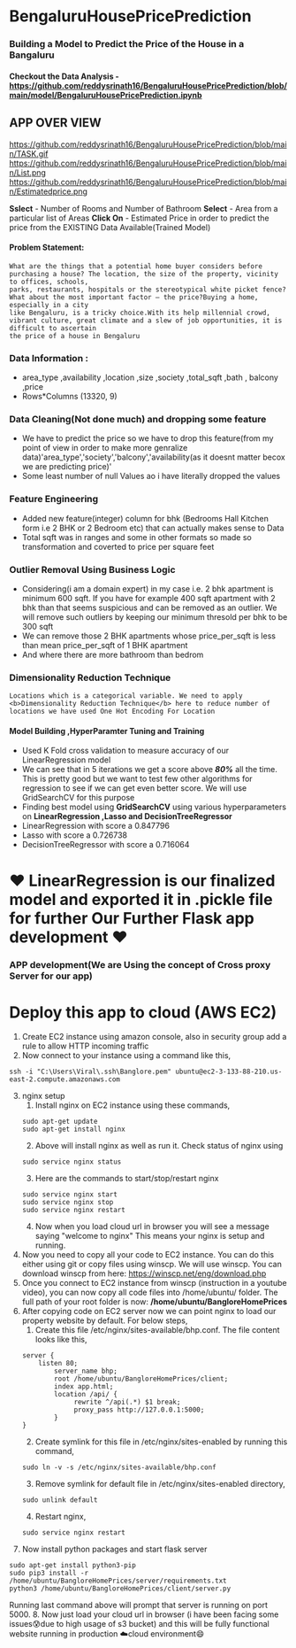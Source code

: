 # BengaluruHousePricePrediction
### Building a Model to Predict the Price of the House in a Bangaluru
#### Checkout the Data Analysis - https://github.com/reddysrinath16/BengaluruHousePricePrediction/blob/main/model/BengaluruHousePricePrediction.ipynb

## APP OVER VIEW 
https://github.com/reddysrinath16/BengaluruHousePricePrediction/blob/main/TASK.gif
https://github.com/reddysrinath16/BengaluruHousePricePrediction/blob/main/List.png
https://github.com/reddysrinath16/BengaluruHousePricePrediction/blob/main/Estimatedprice.png


<b>Sslect</b> - Number of Rooms and Number of Bathroom
<b>Select</b> - Area from a particular list of Areas
<b>Click On</b> - Estimated Price in order to predict the price from the EXISTING Data Available(Trained Model)
#### Problem Statement:
    What are the things that a potential home buyer considers before purchasing a house? The location, the size of the property, vicinity to offices, schools, 
    parks, restaurants, hospitals or the stereotypical white picket fence? What about the most important factor — the price?Buying a home, especially in a city
    like Bengaluru, is a tricky choice.With its help millennial crowd, vibrant culture, great climate and a slew of job opportunities, it is difficult to ascertain
    the price of a house in Bengaluru
    
   
      

### Data Information :
* area_type	,availability	,location	,size	,society	,total_sqft	,bath ,	balcony	,price
* Rows*Columns (13320, 9)

### Data Cleaning(Not done much) and dropping some feature
* We have to predict the price so we have to drop this feature(from my point of view in order to make more genralize data)'area_type','society','balcony','availability(as it doesnt matter becox we are predicting price)' 
* Some least number of null Values ao i have literally dropped the values

### Feature Engineering 
* Added new feature(integer) column for bhk (Bedrooms Hall Kitchen form i.e 2 BHK or 2 Bedroom etc) that can actually makes sense to Data
* Total sqft was in ranges and some in other formats so made so transformation and coverted to price per square feet

### Outlier Removal Using Business Logic
* Considering(i am a domain expert) in my case  i.e. 2 bhk apartment is minimum 600 sqft. If you have for example 400 sqft apartment with 2 bhk than that seems suspicious and can be removed as an outlier. We will remove such outliers by keeping our minimum thresold per bhk to be 300 sqft
* We can remove those 2 BHK apartments whose price_per_sqft is less than mean price_per_sqft of 1 BHK apartment
* And where there are more bathroom than bedrom

### Dimensionality Reduction Technique 
    Locations which is a categorical variable. We need to apply <b>Dimensionality Reduction Technique</b> here to reduce number of locations we have used One Hot Encoding For Location
 
#### Model Building ,HyperParamter Tuning and Training
* Used K Fold cross validation to measure accuracy of our LinearRegression model
* We can see that in 5 iterations we get a score above <b><i>80%</i></b> all the time. This is pretty good but we want to test few other algorithms for regression to see if we can get even better score. We will use GridSearchCV for this purpose
* Finding best model using <b>GridSearchCV</b> using various hyperparameters on <b>LinearRegression ,Lasso and DecisionTreeRegressor</b>
* LinearRegression with score a 0.847796
* Lasso with score a 0.726738	
* DecisionTreeRegressor	with score a 0.716064	

# ❤ LinearRegression is our finalized model and exported it in .pickle file for further Our Further Flask app development ❤


### APP development(We are Using the concept of Cross proxy Server for our app)
# Deploy this app to cloud (AWS EC2)

1. Create EC2 instance using amazon console, also in security group add a rule to allow HTTP incoming traffic
2. Now connect to your instance using a command like this,
```
ssh -i "C:\Users\Viral\.ssh\Banglore.pem" ubuntu@ec2-3-133-88-210.us-east-2.compute.amazonaws.com
```
3. nginx setup
   1. Install nginx on EC2 instance using these commands,
   ```
   sudo apt-get update
   sudo apt-get install nginx
   ```
   2. Above will install nginx as well as run it. Check status of nginx using
   ```
   sudo service nginx status
   ```
   3. Here are the commands to start/stop/restart nginx
   ```
   sudo service nginx start
   sudo service nginx stop
   sudo service nginx restart
   ```
   4. Now when you load cloud url in browser you will see a message saying "welcome to nginx" This means your nginx is setup and running.
4. Now you need to copy all your code to EC2 instance. You can do this either using git or copy files using winscp. We will use winscp. You can download winscp from here: https://winscp.net/eng/download.php
5. Once you connect to EC2 instance from winscp (instruction in a youtube video), you can now copy all code files into /home/ubuntu/ folder. The full path of your root folder is now: **/home/ubuntu/BangloreHomePrices**
6.  After copying code on EC2 server now we can point nginx to load our property website by default. For below steps,
    1. Create this file /etc/nginx/sites-available/bhp.conf. The file content looks like this,
    ```
    server {
	    listen 80;
            server_name bhp;
            root /home/ubuntu/BangloreHomePrices/client;
            index app.html;
            location /api/ {
                 rewrite ^/api(.*) $1 break;
                 proxy_pass http://127.0.0.1:5000;
            }
    }
    ```
    2. Create symlink for this file in /etc/nginx/sites-enabled by running this command,
    ```
    sudo ln -v -s /etc/nginx/sites-available/bhp.conf
    ```
    3. Remove symlink for default file in /etc/nginx/sites-enabled directory,
    ```
    sudo unlink default
    ```
    4. Restart nginx,
    ```
    sudo service nginx restart
    ```
7. Now install python packages and start flask server
```
sudo apt-get install python3-pip
sudo pip3 install -r /home/ubuntu/BangloreHomePrices/server/requirements.txt
python3 /home/ubuntu/BangloreHomePrices/client/server.py
```
Running last command above will prompt that server is running on port 5000.
8. Now just load your cloud url in browser (i have been facing some issues😰due to high usage of s3 bucket) and this will be fully functional website running in production ☁️cloud environment😄





